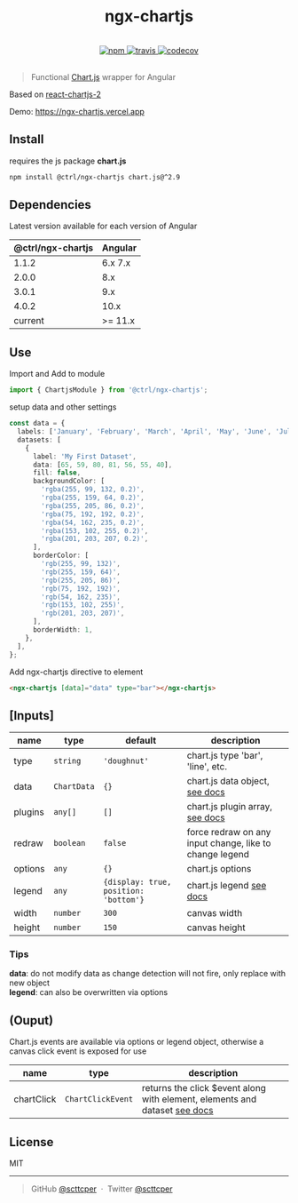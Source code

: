 <div align="center">
  <h1>ngx-chartjs</h1>
  <br>
  <a href="https://www.npmjs.com/package/@ctrl/ngx-chartjs">
    <img src="https://img.shields.io/npm/v/@ctrl/ngx-chartjs.svg" alt="npm">
  </a>
  <a href="https://circleci.com/gh/scttcper/ngx-chartjs">
    <img src="https://circleci.com/gh/scttcper/ngx-chartjs.svg?style=svg" alt="travis">
  </a>
  <a href="https://codecov.io/github/scttcper/ngx-chartjs">
    <img src="https://img.shields.io/codecov/c/github/scttcper/ngx-chartjs.svg" alt="codecov">
  </a>
  <br>
  <br>
</div>

> Functional [Chart.js](https://www.chartjs.org/) wrapper for Angular

Based on [react-chartjs-2](https://github.com/jerairrest/react-chartjs-2)

Demo: https://ngx-chartjs.vercel.app

## Install

requires the js package **chart.js**

```sh
npm install @ctrl/ngx-chartjs chart.js@^2.9
```

## Dependencies

Latest version available for each version of Angular

| @ctrl/ngx-chartjs | Angular |
| ----------------- | ------- |
| 1.1.2             | 6.x 7.x |
| 2.0.0             | 8.x     |
| 3.0.1             | 9.x     |
| 4.0.2             | 10.x    |
| current           | >= 11.x |

## Use

Import and Add to module

```ts
import { ChartjsModule } from '@ctrl/ngx-chartjs';
```

setup data and other settings

```ts
const data = {
  labels: ['January', 'February', 'March', 'April', 'May', 'June', 'July'],
  datasets: [
    {
      label: 'My First Dataset',
      data: [65, 59, 80, 81, 56, 55, 40],
      fill: false,
      backgroundColor: [
        'rgba(255, 99, 132, 0.2)',
        'rgba(255, 159, 64, 0.2)',
        'rgba(255, 205, 86, 0.2)',
        'rgba(75, 192, 192, 0.2)',
        'rgba(54, 162, 235, 0.2)',
        'rgba(153, 102, 255, 0.2)',
        'rgba(201, 203, 207, 0.2)',
      ],
      borderColor: [
        'rgb(255, 99, 132)',
        'rgb(255, 159, 64)',
        'rgb(255, 205, 86)',
        'rgb(75, 192, 192)',
        'rgb(54, 162, 235)',
        'rgb(153, 102, 255)',
        'rgb(201, 203, 207)',
      ],
      borderWidth: 1,
    },
  ],
};
```

Add ngx-chartjs directive to element

```html
<ngx-chartjs [data]="data" type="bar"></ngx-chartjs>
```

## [Inputs]

| name    | type        | default                               | description                                                                                      |
| ------- | ----------- | ------------------------------------- | ------------------------------------------------------------------------------------------------ |
| type    | `string`    | `'doughnut'`                          | chart.js type 'bar', 'line', etc.                                                                |
| data    | `ChartData` | `{}`                                  | chart.js data object, [see docs](https://www.chartjs.org/docs/latest/getting-started/usage.html) |
| plugins | `any[]`     | `[]`                                  | chart.js plugin array, [see docs](https://www.chartjs.org/docs/latest/developers/plugins.html)   |
| redraw  | `boolean`   | `false`                               | force redraw on any input change, like to change legend                                          |
| options | `any`       | `{}`                                  | chart.js options                                                                                 |
| legend  | `any`       | `{display: true, position: 'bottom'}` | chart.js legend [see docs](https://www.chartjs.org/docs/latest/configuration/legend.html)        |
| width   | `number`    | `300`                                 | canvas width                                                                                     |
| height  | `number`    | `150`                                 | canvas height                                                                                    |

### Tips

**data**: do not modify data as change detection will not fire, only replace with new object  
**legend**: can also be overwritten via options

## (Ouput)

Chart.js events are available via options or legend object, otherwise a canvas click event is exposed for use

| name       | type              | description                                                                                                                                               |
| ---------- | ----------------- | --------------------------------------------------------------------------------------------------------------------------------------------------------- |
| chartClick | `ChartClickEvent` | returns the click \$event along with element, elements and dataset [see docs](https://www.chartjs.org/docs/latest/developers/api.html#getelementatevente) |

## License

MIT

---

> GitHub [@scttcper](https://github.com/scttcper) &nbsp;&middot;&nbsp;
> Twitter [@scttcper](https://twitter.com/scttcper)
